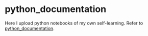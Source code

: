 # python_documentation
Here I upload python notebooks of my own self-learning.
Refer to [python_documentation](python_documentation.ipynb).